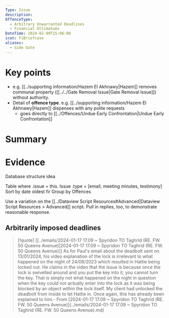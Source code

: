 ```yaml
---
Type: Issue
description: 
OffenceType:
  - Arbitrary Unwarranted Deadlines
  - Financial Ultimatums
DateTime: 2024-02-09T15:06:00
icon: FiBriefcase
aliases:
  - Side Gate
---
```


# Key points
- e.g. [[../supporting information/Hazem El Akhnawy|Hazem]] removes communal property ([[../../Gate Removal Issue|Gate Removal Issue]]) without authority.
- Detail of **offence type**. e.g. [[../supporting information/Hazem El Akhnawy|Hazem]] dispenses with any polite requests
	- goes directly to [[../Offences/Undue Early Confrontation|Undue Early Confrontation]]
# Summary

# Evidence
Database structure idea

Table where 
.issue = this. Issue
.type = [email, meeting minutes, testimony]
Sort by date oldest fir
Group by Offences


Use a variation on the [[../Dataview Script Resources#Advanced|Dataview Script Resources > Advanced]] script. 
Pull in replies, too, to demonstrate reasonable response. 



## Arbitrarily imposed deadlines

> [!quote] [[../emails/2024-01-17 17.09 ~ Spyridon TO Taghrid (RE. FW. 50 Queens Avenue)|2024-01-17 17.09 ~ Spyridon TO Taghrid (RE. FW. 50 Queens Avenue)]]
> As for Paul's email about the deadbolt sent on 13/01/2024, his video explanation of the lock is irrelevant to what happened on the night of 24/08/2023 which resulted in Hattie being locked out. He claims in the video that the issue is because once the lock is swivelled around and you put the key into it, you cannot turn the key. That is simply not what happened on the night in question when the key could not actually enter into the lock as it was being blocked by an object within the lock itself. My client had unlocked the deadbolt from inside to let Hattie in. Once again, this has already been explained to him.- From [2024-01-17 17.09 ~ Spyridon TO Taghrid (RE. FW. 50 Queens Avenue)](../emails/2024-01-17 17.09 ~ Spyridon TO Taghrid (RE. FW. 50 Queens Avenue).md)